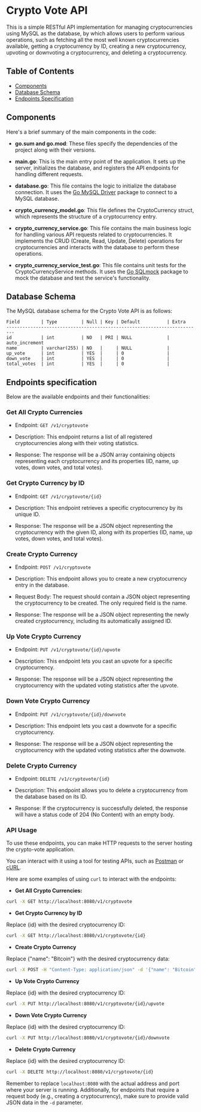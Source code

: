 # Crypto Vote API

This is a simple RESTful API implementation for managing cryptocurrencies using MySQL as the database, by which allows users to perform various operations, such as fetching all the most well known cryptocurrencies available, getting a cryptocurrency by ID, creating a new cryptocurrency, upvoting or downvoting a cryptocurrency, and deleting a cryptocurrency.

## Table of Contents
- [Components](#components)
- [Database Schema](#database-schema)
- [Endpoints Specification](#endpoints-specification)

## Components

Here's a brief summary of the main components in the code:

- **go.sum and go.mod**: These files specify the dependencies of the project along with their versions.

- **main.go**: This is the main entry point of the application. It sets up the server, initializes the database, and registers the API endpoints for handling different requests.

- **database.go**: This file contains the logic to initialize the database connection. It uses the [Go MySQL Driver](https://github.com/go-sql-driver/mysql) package to connect to a MySQL database.

- **crypto_currency_model.go**: This file defines the CryptoCurrency struct, which represents the structure of a cryptocurrency entry.

- **crypto_currency_service.go**: This file contains the main business logic for handling various API requests related to cryptocurrencies. It implements the CRUD (Create, Read, Update, Delete) operations for cryptocurrencies and interacts with the database to perform these operations.

- **crypto_currency_service_test.go**: This file contains unit tests for the CryptoCurrencyService methods. It uses the [Go SQLmock](https://github.com/DATA-DOG/go-sqlmock) package to mock the database and test the service's functionality.

## Database Schema

The MySQL database schema for the Crypto Vote API is as follows:

```
Field        | Type         | Null | Key | Default          | Extra
-------------------------------------------------------------------------
id           | int          | NO   | PRI | NULL             | auto_increment
name         | varchar(255) | NO   |     | NULL             |
up_vote      | int          | YES  |     | 0                |
down_vote    | int          | YES  |     | 0                |
total_votes  | int          | YES  |     | 0                |
```

## Endpoints specification

Below are the available endpoints and their functionalities:

### Get All Crypto Currencies

- Endpoint: `GET /v1/cryptovote`

- Description: This endpoint returns a list of all registered cryptocurrencies along with their voting statistics.

- Response: The response will be a JSON array containing objects representing each cryptocurrency and its properties (ID, name, up votes, down votes, and total votes).

### Get Crypto Currency by ID

- Endpoint: `GET /v1/cryptovote/{id}`

- Description: This endpoint retrieves a specific cryptocurrency by its unique ID.

- Response: The response will be a JSON object representing the cryptocurrency with the given ID, along with its properties (ID, name, up votes, down votes, and total votes).

### Create Crypto Currency

- Endpoint: `POST /v1/cryptovote`

- Description: This endpoint allows you to create a new cryptocurrency entry in the database.

- Request Body: The request should contain a JSON object representing the cryptocurrency to be created. The only required field is the name.

- Response: The response will be a JSON object representing the newly created cryptocurrency, including its automatically assigned ID.

### Up Vote Crypto Currency

- Endpoint: `PUT /v1/cryptovote/{id}/upvote`

- Description: This endpoint lets you cast an upvote for a specific cryptocurrency.

- Response: The response will be a JSON object representing the cryptocurrency with the updated voting statistics after the upvote.

### Down Vote Crypto Currency

- Endpoint: `PUT /v1/cryptovote/{id}/downvote`

- Description: This endpoint lets you cast a downvote for a specific cryptocurrency.

- Response: The response will be a JSON object representing the cryptocurrency with the updated voting statistics after the downvote.

### Delete Crypto Currency

- Endpoint: `DELETE /v1/cryptovote/{id}`

- Description: This endpoint allows you to delete a cryptocurrency from the database based on its ID.

- Response: If the cryptocurrency is successfully deleted, the response will have a status code of 204 (No Content) with an empty body.

### API Usage

To use these endpoints, you can make HTTP requests to the server hosting the crypto-vote application. 

You can interact with it using a tool for testing APIs, such as [Postman](https://www.postman.com/) or [cURL](https://curl.se/).

Here are some examples of using `curl` to interact with the endpoints:

- **Get All Crypto Currencies:**

```bash
curl -X GET http://localhost:8080/v1/cryptovote
```

- **Get Crypto Currency by ID** 

Replace {id} with the desired cryptocurrency ID:

```bash
curl -X GET http://localhost:8080/v1/cryptovote/{id}
```

- **Create Crypto Currency**

Replace {"name": "Bitcoin"} with the desired cryptocurrency data:

```bash
curl -X POST -H "Content-Type: application/json" -d '{"name": "Bitcoin"}' http://localhost:8080/v1/cryptovote
```

- **Up Vote Crypto Currency**

Replace {id} with the desired cryptocurrency ID:

```bash
curl -X PUT http://localhost:8080/v1/cryptovote/{id}/upvote
```

- **Down Vote Crypto Currency**

Replace {id} with the desired cryptocurrency ID:

```bash
curl -X PUT http://localhost:8080/v1/cryptovote/{id}/downvote
```

- **Delete Crypto Currency**

Replace {id} with the desired cryptocurrency ID:

```bash
curl -X DELETE http://localhost:8080/v1/cryptovote/{id}
```

Remember to replace `localhost:8080` with the actual address and port where your server is running. Additionally, for endpoints that require a request body (e.g., creating a cryptocurrency), make sure to provide valid JSON data in the `-d` parameter.